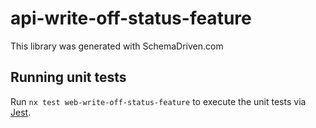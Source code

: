 
# api-write-off-status-feature

This library was generated with SchemaDriven.com

## Running unit tests

Run `nx test web-write-off-status-feature` to execute the unit tests via [Jest](https://jestjs.io).

